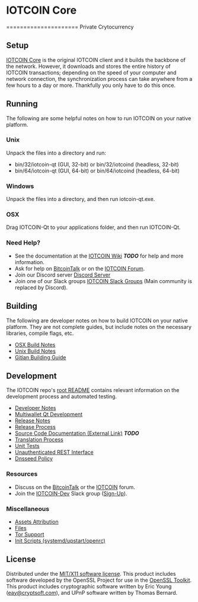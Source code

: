 # IOTCOIN Core
=====================
Private Crytocurrency

Setup
---------------------
[IOTCOIN Core](http://iotcoin.org/wallet) is the original IOTCOIN client and it builds the backbone of the network. However, it downloads and stores the entire history of IOTCOIN transactions; depending on the speed of your computer and network connection, the synchronization process can take anywhere from a few hours to a day or more. Thankfully you only have to do this once.

Running
---------------------
The following are some helpful notes on how to run IOTCOIN on your native platform.

### Unix

Unpack the files into a directory and run:

- bin/32/iotcoin-qt (GUI, 32-bit) or bin/32/iotcoind (headless, 32-bit)
- bin/64/iotcoin-qt (GUI, 64-bit) or bin/64/iotcoind (headless, 64-bit)

### Windows

Unpack the files into a directory, and then run iotcoin-qt.exe.

### OSX

Drag IOTCOIN-Qt to your applications folder, and then run IOTCOIN-Qt.

### Need Help?

* See the documentation at the [IOTCOIN Wiki](https://en.bitcoin.it/wiki/Main_Page) ***TODO***
for help and more information.
* Ask for help on [BitcoinTalk](https://bitcointalk.org/index.php?topic=1262920.0) or on the [IOTCOIN Forum](http://forum.iotcoin.org/).
* Join our Discord server [Discord Server](https://discord.iotcoin.org)
* Join one of our Slack groups [IOTCOIN Slack Groups](https://iotcoin.org/slack-logins/) (Main community is replaced by Discord).

Building
---------------------
The following are developer notes on how to build IOTCOIN on your native platform. They are not complete guides, but include notes on the necessary libraries, compile flags, etc.

- [OSX Build Notes](build-osx.md)
- [Unix Build Notes](build-unix.md)
- [Gitian Building Guide](gitian-building.md)

Development
---------------------
The IOTCOIN repo's [root README](https://github.com/IOTCOIN-Project/IOTCOIN/blob/master/README.md) contains relevant information on the development process and automated testing.

- [Developer Notes](developer-notes.md)
- [Multiwallet Qt Development](multiwallet-qt.md)
- [Release Notes](release-notes.md)
- [Release Process](release-process.md)
- [Source Code Documentation (External Link)](https://dev.visucore.com/bitcoin/doxygen/) ***TODO***
- [Translation Process](translation_process.md)
- [Unit Tests](unit-tests.md)
- [Unauthenticated REST Interface](REST-interface.md)
- [Dnsseed Policy](dnsseed-policy.md)

### Resources

* Discuss on the [BitcoinTalk](https://bitcointalk.org/index.php?topic=1262920.0) or the [IOTCOIN](http://forum.iotcoin.org/) forum.
* Join the [IOTCOIN-Dev](https://iotcoin-dev.slack.com/) Slack group ([Sign-Up](https://iotcoin-dev.herokuapp.com/)).

### Miscellaneous
- [Assets Attribution](assets-attribution.md)
- [Files](files.md)
- [Tor Support](tor.md)
- [Init Scripts (systemd/upstart/openrc)](init.md)

License
---------------------
Distributed under the [MIT/X11 software license](http://www.opensource.org/licenses/mit-license.php).
This product includes software developed by the OpenSSL Project for use in the [OpenSSL Toolkit](https://www.openssl.org/). This product includes
cryptographic software written by Eric Young ([eay@cryptsoft.com](mailto:eay@cryptsoft.com)), and UPnP software written by Thomas Bernard.


